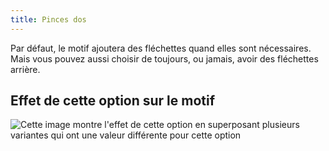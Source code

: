 ```yaml
---
title: Pinces dos
---
```


Par défaut, le motif ajoutera des fléchettes quand elles sont nécessaires. Mais vous pouvez aussi choisir de toujours, ou jamais, avoir des fléchettes arrière.

## Effet de cette option sur le motif

![Cette image montre l'effet de cette option en superposant plusieurs variantes qui ont une valeur différente pour cette option](simone_backdarts_sample.svg "Effet de cette option sur le motif")
